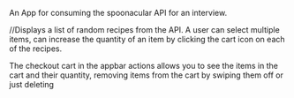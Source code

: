 An App for consuming the spoonacular API for an interview.

//Displays a list of random recipes from the API. A user can select multiple items, can increase the quantity of an item by clicking the cart icon on each of the recipes.

The checkout cart in the appbar actions allows you to see the items in the cart and their quantity, removing items from the cart by swiping them off or just deleting

